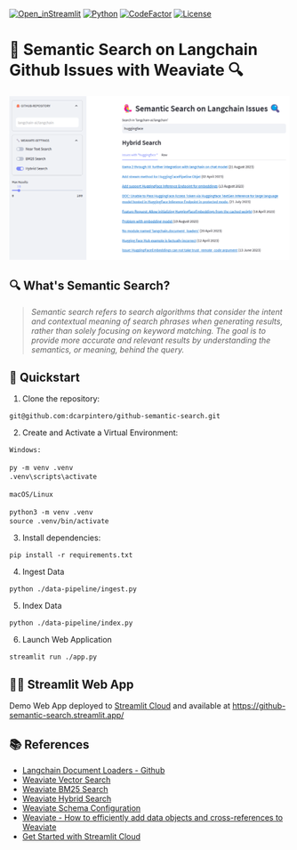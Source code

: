 [![Open_inStreamlit](https://img.shields.io/badge/Open%20In-Streamlit-red?logo=Streamlit)](https://github-semantic-search.streamlit.app/)
[![Python](https://img.shields.io/badge/python-%203.8-blue.svg)](https://www.python.org/)
[![CodeFactor](https://www.codefactor.io/repository/github/dcarpintero/github-semantic-search/badge)](https://www.codefactor.io/repository/github/dcarpintero/github-semantic-search)
[![License](https://img.shields.io/badge/license-Apache%202.0-green.svg)](https://github.com/dcarpintero/st-newsapi-connector/blob/main/LICENSE)

# 🦜 Semantic Search on Langchain Github Issues with Weaviate 🔍

<p align="center">
  <img src="./static/github-semantic-search.png">
</p>

##  🔍 What's Semantic Search?

> *Semantic search refers to search algorithms that consider the intent and contextual meaning of search phrases when generating results, rather than solely focusing on keyword matching. The goal is to provide more accurate and relevant results by understanding the semantics, or meaning, behind the query.*

## 🚀 Quickstart

1. Clone the repository:
```
git@github.com:dcarpintero/github-semantic-search.git
```

2. Create and Activate a Virtual Environment:

```
Windows:

py -m venv .venv
.venv\scripts\activate

macOS/Linux

python3 -m venv .venv
source .venv/bin/activate
```

3. Install dependencies:

```
pip install -r requirements.txt
```

4. Ingest Data
```
python ./data-pipeline/ingest.py
```

5. Index Data
```
python ./data-pipeline/index.py
```

6. Launch Web Application

```
streamlit run ./app.py
```

## 👩‍💻 Streamlit Web App

Demo Web App deployed to [Streamlit Cloud](https://streamlit.io/cloud) and available at https://github-semantic-search.streamlit.app/ 

## 📚 References

- [Langchain Document Loaders - Github](https://js.langchain.com/docs/modules/data_connection/document_loaders/integrations/web_loaders/github)
- [Weaviate Vector Search](https://weaviate.io/developers/weaviate/search/similarity)
- [Weaviate BM25 Search](https://weaviate.io/developers/weaviate/search/bm25)
- [Weaviate Hybrid Search](https://weaviate.io/developers/weaviate/search/hybrid)
- [Weaviate Schema Configuration](https://weaviate.io/developers/weaviate/configuration/schema-configuration)
- [Weaviate - How to efficiently add data objects and cross-references to Weaviate](https://weaviate.io/developers/weaviate/manage-data/import)
- [Get Started with Streamlit Cloud](https://docs.streamlit.io/streamlit-community-cloud/get-started)
